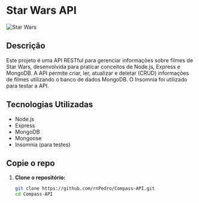 # Star Wars API

![Star Wars](https://upload.wikimedia.org/wikipedia/commons/6/6c/Star_Wars_Logo.svg)

## Descrição

Este projeto é uma API RESTful para gerenciar informações sobre filmes de Star Wars, desenvolvida para praticar conceitos de Node.js, Express e MongoDB. A API permite criar, ler, atualizar e deletar (CRUD) informações de filmes utilizando o banco de dados MongoDB. O Insomnia foi utilizado para testar a API.

## Tecnologias Utilizadas

- Node.js
- Express
- MongoDB
- Mongoose
- Insomnia (para testes)

## Copie o repo

1. **Clone o repositório:**

   ```bash
   git clone https://github.com/rnPedro/Compass-API.git
   cd Compass-API

